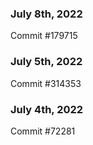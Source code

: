 ### July 8th, 2022

Commit #179715

### July 5th, 2022

Commit #314353


### July 4th, 2022

Commit #72281
